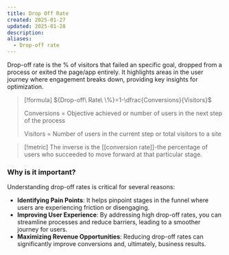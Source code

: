 ```yaml
---
title: Drop Off Rate
created: 2025-01-27
updated: 2025-01-28
description: 
aliases:
  - Drop-off rate
---
```

Drop-off rate is the % of visitors  that failed an specific goal, dropped from a process or exited the page/app entirely. It highlights areas in the user journey where engagement breaks down, providing key insights for optimization.

>[!formula]
>${Drop-off\ Rate\ \%}=1-\dfrac{Conversions}{Visitors}$
>
>Conversions = Objective achieved or number of users in the next step of the process
>
>Visitors = Number of users in the current step or total visitors to a site

>[!metric]
> The inverse is the [[conversion rate]]-the percentage of users who succeeded to move forward at that particular stage.

### Why is it important?

Understanding drop-off rates is critical for several reasons:

- **Identifying Pain Points**: It helps pinpoint stages in the funnel where users are experiencing friction or disengaging.
- **Improving User Experience**: By addressing high drop-off rates, you can streamline processes and reduce barriers, leading to a smoother journey for users.
- **Maximizing Revenue Opportunities**: Reducing drop-off rates can significantly improve conversions and, ultimately, business results.